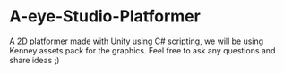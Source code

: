 # A-eye-Studio-Platformer
A 2D platformer made with Unity using C# scripting, we will be using Kenney assets pack for the graphics. Feel free to ask any questions and share ideas ;)
